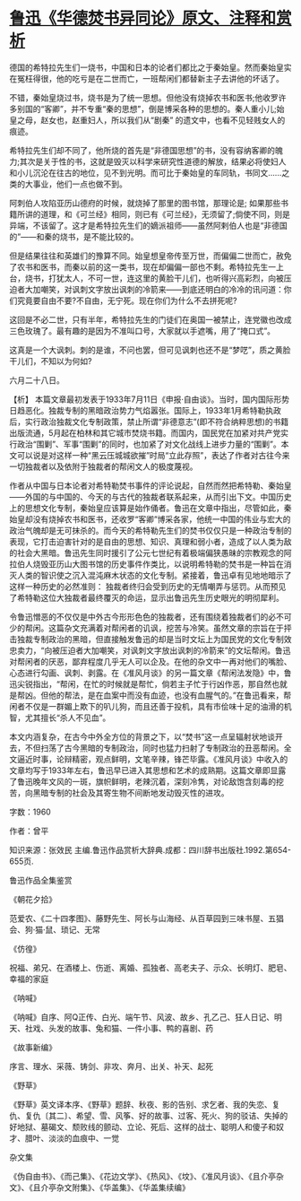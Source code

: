 # [鲁迅《华德焚书异同论》原文、注释和赏析](https://www.vrrw.net/wx/9688.html)

德国的希特拉先生们一烧书，中国和日本的论者们都比之于秦始皇。然而秦始皇实在冤枉得很，他的吃亏是在二世而亡，一班帮闲们都替新主子去讲他的坏话了。

不错，秦始皇烧过书，烧书是为了统一思想。但他没有烧掉农书和医书;他收罗许多别国的“客卿”，并不专重“秦的思想”，倒是博采各种的思想的。秦人重小儿;始皇之母，赵女也，赵重妇人，所以我们从“剧秦” 的遗文中，也看不见轻贱女人的痕迹。

希特拉先生们却不同了，他所烧的首先是“非德国思想”的书，没有容纳客卿的魄力;其次是关于性的书，这就是毁灭以科学来研究性道德的解放，结果必将使妇人和小儿沉沦在往古的地位，见不到光明。而可比于秦始皇的车同轨，书同文……之类的大事业，他们一点也做不到。

阿刺伯人攻陷亚历山德府的时候，就烧掉了那里的图书馆，那理论是; 如果那些书籍所讲的道理，和《可兰经》相同，则已有《可兰经》，无须留了;倘使不同，则是异端，不该留了。这才是希特拉先生们的嫡派祖师——虽然阿剌伯人也是“非德国的”——和秦的烧书，是不能比较的。

但是结果往往和英雄们的豫算不同。始皇想皇帝传至万世，而偏偏二世而亡，赦免了农书和医书，而秦以前的这一类书，现在却偏偏一部也不剩。希特拉先生一上台，烧书，打犹太人，不可一世，连这里的黄脸干儿们，也听得兴高彩烈，向被压迫者大加嘲笑，对讽刺文字放出讽刺的冷箭来——到底还明白的冷冷的讯问道：你们究竟要自由不要?不自由，无宁死。现在你们为什么不去拼死呢?

这回是不必二世，只有半年，希特拉先生的门徒们在奥国一被禁止，连党徽也改成三色玫瑰了。最有趣的是因为不准叫口号，大家就以手遮嘴，用了“掩口式”。

这真是一个大讽刺。刺的是谁，不问也罢，但可见讽刺也还不是“梦呓”，质之黄脸干儿们，不知以为何如?

六月二十八日。



【析】 本篇文章最初发表于1933年7月11日《申报·自由谈》。当时，国内国际形势日趋恶化。独裁专制的黑暗政治势力气焰嚣张。国际上，1933年1月希特勒执政后，实行政治独裁文化专制政策，禁止所谓“非德意志”(即不符合纳粹思想)的书籍出版流通，5月起在柏林和其它城市焚烧书籍。而国内，国民党在加紧对共产党实行政治“围剿”、军事“围剿”的同时，也加紧了对文化战线上进步力量的“围剿”。本文可以说是对这样一种“黑云压城城欲摧”时局“立此存照”，表达了作者对古往今来一切独裁者以及依附于独裁者的帮闲文人的极度蔑视。

作者从中国与日本论者对希特勒焚书事件的评论说起，自然而然把希特勒、秦始皇——外国的与中国的、今天的与古代的独裁者联系起来，从而引出下文。中国历史上的思想文化专制，秦始皇应该算是始作俑者。鲁迅在文章中指出，尽管如此，秦始皇却没有烧掉农书和医书，还收罗“客卿”博采各家，他统一中国的伟业与宏大的政治气魄却是无可抹杀的。而今天的希特勒先生们的焚书仅仅只是一种政治专制的表现，它打击迫害针对的是自由的思想、知识、真理和弱小者，造成了以人类为敌的社会大黑暗。鲁迅先生同时援引了公元七世纪有着极端偏狭愚昧的宗教观念的阿拉伯人烧毁亚历山大图书馆的历史事件作类比，以说明希特勒的焚书是一种旨在消灭人类的智识使之沉入混沌麻木状态的文化专制。紧接着，鲁迅卓有见地地暗示了这样一种历史的必然准则： 独裁者终归会受到历史的无情嘲弄与惩罚。从而预见了希特勒这位大独裁者最终覆灭的命运，显示出鲁迅先生历史眼光的明彻犀利。

令鲁迅憎恶的不仅仅是中外古今形形色色的独裁者，还有围绕着独裁者们的必不可少的帮闲。这篇杂文充满着对帮闲者的讥讽，挖苦与冷笑。虽然文章的宗旨在于抨击独裁专制政治的黑暗，但直接触发鲁迅的却是当时文坛上为国民党的文化专制效忠卖力，“向被压迫者大加嘲笑，对讽刺文字放出讽刺的冷箭来”的文坛帮闲。鲁迅对帮闲者的厌恶，鄙弃程度几乎无人可以企及。在他的杂文中一再对他们的嘴脸、心态进行勾画、讽刺、剥露。在《准风月谈》的另一篇文章《帮闲法发隐》中，鲁迅尖锐指出，“帮闲，在忙的时候就是帮忙，倘若主子忙于行凶作恶，那自然也就是帮凶。但他的帮法，是在血案中而没有血迹，也没有血腥气的。”在鲁迅看来，帮闲者不仅是一群媚上欺下的叭儿狗，而且还善于投机，具有市侩味十足的油滑的机智，尤其擅长“杀人不见血”。

本文内涵复杂，在古今中外全方位的背景之下，以“焚书”这一点呈辐射状地谈开去，不但扫荡了古今黑暗的专制政治，同时也猛力扫射了专制政治的丑恶帮闲。全文逼近时事，论辩精密，观点鲜明，文笔辛辣，锋芒毕露。《准风月谈》中收入的文章均写于1933年左右，鲁迅早已进入其思想和艺术的成熟期。这篇文章即显露了鲁迅晚年文风的一斑，旗帜鲜明，老辣沉着，深刻冷隽，对论敌饱含刻毒的挖苦，向黑暗专制的社会及其寄生物不间断地发动毁灭性的进攻。

字数：1960

作者：曾平

知识来源：张效民 主编.鲁迅作品赏析大辞典.成都：四川辞书出版社.1992.第654-655页.

鲁迅作品全集鉴赏

《朝花夕拾》

范爱农、《二十四孝图》、藤野先生、阿长与山海经、从百草园到三味书屋、五猖会、狗·猫·鼠、琐记、无常

《仿徨》

祝福、弟兄、在酒楼上、伤逝、离婚、孤独者、高老夫子、示众、长明灯、肥皂、幸福的家庭

《呐喊》

《呐喊》自序、阿Q正传、白光、端午节、风波、故乡、孔乙己、狂人日记、明天、社戏、头发的故事、兔和猫、一件小事、鸭的喜剧、药

《故事新编》

序言、理水、采薇、铸剑、非攻、奔月、出关、补天、起死

《野草》

《野草》英文译本序、《野草》题辞、秋夜、影的告别、求乞者、我的失恋、复仇、复仇〔其二〕、希望、雪、风筝、好的故事、过客、死火、狗的驳诘、失掉的好地狱、墓碣文、颓败线的颤动、立论、死后、这样的战士、聪明人和傻子和奴才、腊叶、淡淡的血痕中、一觉

杂文集

《伪自由书》、《而己集》、《花边文学》、《热风》、《坟》、《准风月谈》、《且介亭杂文》、《且介亭杂文附集》、《华盖集》、《华盖集续编》

